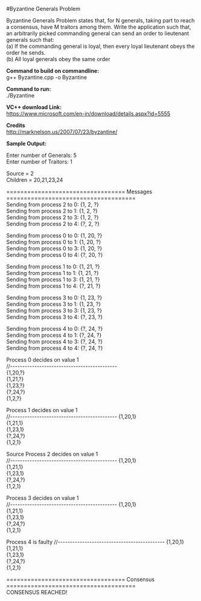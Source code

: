 #Byzantine Generals Problem

Byzantine
Generals Problem states that, for N generals, taking part to reach a consensus, have M traitors
among them. Write the application such that, an arbitrarily picked commanding general can
send an order to lieutenant generals such that:  
(a) If the commanding general is loyal, then every loyal lieutenant obeys the order he sends.  
(b) All loyal generals obey the same order

**Command to build on commandline:**  
g++ Byzantine.cpp -o Byzantine  

**Command to run:**  
./Byzantine

**VC++ download Link:**  
https://www.microsoft.com/en-in/download/details.aspx?id=5555

**Credits**  
http://marknelson.us/2007/07/23/byzantine/


**Sample Output:**  

Enter number of Generals: 5  
Enter number of Traitors: 1   

Source = 2  
Children = 20,21,23,24  

================================== Messages =====================================  
Sending from process 2 to 0: {1, 2, ?}  
Sending from process 2 to 1: {1, 2, ?}  
Sending from process 2 to 3: {1, 2, ?}  
Sending from process 2 to 4: {?, 2, ?}  

Sending from process 0 to 0: {1, 20, ?}  
Sending from process 0 to 1: {1, 20, ?}  
Sending from process 0 to 3: {1, 20, ?}  
Sending from process 0 to 4: {?, 20, ?}  

Sending from process 1 to 0: {1, 21, ?}  
Sending from process 1 to 1: {1, 21, ?}  
Sending from process 1 to 3: {1, 21, ?}  
Sending from process 1 to 4: {?, 21, ?}  

Sending from process 3 to 0: {1, 23, ?}  
Sending from process 3 to 1: {1, 23, ?}  
Sending from process 3 to 3: {1, 23, ?}  
Sending from process 3 to 4: {?, 23, ?}  

Sending from process 4 to 0: {?, 24, ?}  
Sending from process 4 to 1: {?, 24, ?}  
Sending from process 4 to 3: {?, 24, ?}  
Sending from process 4 to 4: {?, 24, ?}  

Process 0 decides on value 1  
//--------------------------------------------  
{1,20,?}  
{1,21,?}  
{1,23,?}  
{?,24,?}  
{1,2,?}  

Process 1 decides on value 1  
//-------------------------------------------- 
{1,20,1}  
{1,21,1}  
{1,23,1}  
{?,24,?}  
{1,2,1}  

Source Process 2 decides on value 1  
//-------------------------------------------- 
{1,20,1}  
{1,21,1}  
{1,23,1}  
{?,24,?}  
{1,2,1}  

Process 3 decides on value 1  
//-------------------------------------------- 
{1,20,1}  
{1,21,1}  
{1,23,1}  
{?,24,?}  
{1,2,1}  

Process 4 is faulty
//-------------------------------------------- 
{1,20,1}  
{1,21,1}  
{1,23,1}  
{?,24,?}  
{1,2,1}    

================================== Consensus =====================================  
CONSENSUS REACHED!

